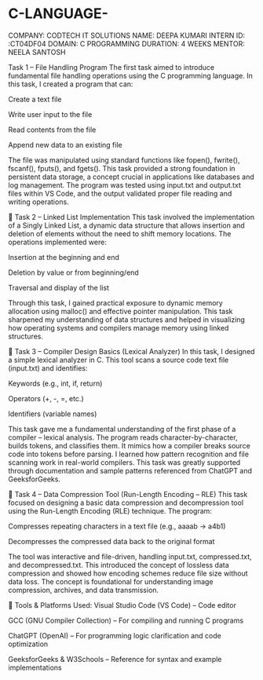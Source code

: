 # C-LANGUAGE-
COMPANY: CODTECH IT SOLUTIONS
NAME: DEEPA KUMARI
INTERN ID: :CT04DF04
DOMAIN: C PROGRAMMING 
DURATION: 4 WEEKS
MENTOR: NEELA SANTOSH

 Task 1 – File Handling Program
The first task aimed to introduce fundamental file handling operations using the C programming language. In this task, I created a program that can:

Create a text file

Write user input to the file

Read contents from the file

Append new data to an existing file

The file was manipulated using standard functions like fopen(), fwrite(), fscanf(), fputs(), and fgets(). This task provided a strong foundation in persistent data storage, a concept crucial in applications like databases and log management. The program was tested using input.txt and output.txt files within VS Code, and the output validated proper file reading and writing operations.

🔹 Task 2 – Linked List Implementation
This task involved the implementation of a Singly Linked List, a dynamic data structure that allows insertion and deletion of elements without the need to shift memory locations. The operations implemented were:

Insertion at the beginning and end

Deletion by value or from beginning/end

Traversal and display of the list

Through this task, I gained practical exposure to dynamic memory allocation using malloc() and effective pointer manipulation. This task sharpened my understanding of data structures and helped in visualizing how operating systems and compilers manage memory using linked structures.

🔹 Task 3 – Compiler Design Basics (Lexical Analyzer)
In this task, I designed a simple lexical analyzer in C. This tool scans a source code text file (input.txt) and identifies:

Keywords (e.g., int, if, return)

Operators (+, -, =, etc.)

Identifiers (variable names)

This task gave me a fundamental understanding of the first phase of a compiler – lexical analysis. The program reads character-by-character, builds tokens, and classifies them. It mimics how a compiler breaks source code into tokens before parsing. I learned how pattern recognition and file scanning work in real-world compilers. This task was greatly supported through documentation and sample patterns referenced from ChatGPT and GeeksforGeeks.

🔹 Task 4 – Data Compression Tool (Run-Length Encoding – RLE)
This task focused on designing a basic data compression and decompression tool using the Run-Length Encoding (RLE) technique. The program:

Compresses repeating characters in a text file (e.g., aaaab → a4b1)

Decompresses the compressed data back to the original format

The tool was interactive and file-driven, handling input.txt, compressed.txt, and decompressed.txt. This introduced the concept of lossless data compression and showed how encoding schemes reduce file size without data loss. The concept is foundational for understanding image compression, archives, and data transmission.

🧰 Tools & Platforms Used:
Visual Studio Code (VS Code) – Code editor

GCC (GNU Compiler Collection) – For compiling and running C programs

ChatGPT (OpenAI) – For programming logic clarification and code optimization

GeeksforGeeks & W3Schools – Reference for syntax and example implementations

